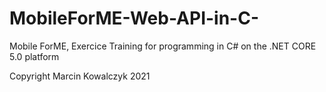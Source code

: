 # MobileForME-Web-API-in-C-
Mobile ForME, Exercice Training for programming in C# on the .NET CORE 5.0 platform

Copyright Marcin Kowalczyk 2021
